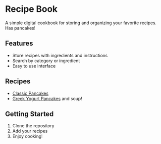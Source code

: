 # Recipe Book

A simple digital cookbook for storing and organizing your favorite recipes. Has pancakes!

## Features
- Store recipes with ingredients and instructions
- Search by category or ingredient
- Easy to use interface

## Recipes
- [Classic Pancakes](recipes/pancakes.md)
- [Greek Yogurt Pancakes](recipes/greek_yogurt_pancakes.md) and soup!

## Getting Started
1. Clone the repository
2. Add your recipes
3. Enjoy cooking!